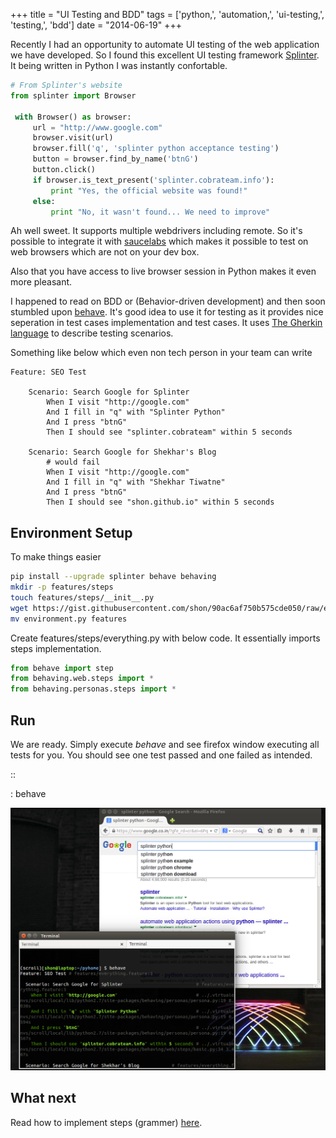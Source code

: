+++
title = "UI Testing and BDD"
tags = ['python,', 'automation,', 'ui-testing,', 'testing,', 'bdd']
date = "2014-06-19"
+++

Recently I had an opportunity to automate UI testing of the web
application we have developed. So I found this excellent UI testing
framework [Splinter](http://splinter.cobrateam.info/). It being written
in Python I was instantly confortable.

``` python
# From Splinter's website
from splinter import Browser

 with Browser() as browser:
     url = "http://www.google.com"
     browser.visit(url)
     browser.fill('q', 'splinter python acceptance testing')
     button = browser.find_by_name('btnG')
     button.click()
     if browser.is_text_present('splinter.cobrateam.info'):
         print "Yes, the official website was found!"
     else:
         print "No, it wasn't found... We need to improve"
```

Ah well sweet. It supports multiple webdrivers including remote. So
it\'s possible to integrate it with [saucelabs](http://saucelabs.com)
which makes it possible to test on web browsers which are not on your
dev box.

Also that you have access to live browser session in Python makes it
even more pleasant.

I happened to read on BDD or (Behavior-driven development) and then soon
stumbled upon [behave](https://pythonhosted.org/behave/). It\'s good
idea to use it for testing as it provides nice seperation in test cases
implementation and test cases. It uses [The Gherkin
language](https://pythonhosted.org/behave/philosophy.html#the-gherkin-language)
to describe testing scenarios.

Something like below which even non tech person in your team can write

``` Gherkin
Feature: SEO Test

    Scenario: Search Google for Splinter
        When I visit "http://google.com"
        And I fill in "q" with "Splinter Python"
        And I press "btnG"
        Then I should see "splinter.cobrateam" within 5 seconds 

    Scenario: Search Google for Shekhar's Blog 
        # would fail
        When I visit "http://google.com"
        And I fill in "q" with "Shekhar Tiwatne"
        And I press "btnG"
        Then I should see "shon.github.io" within 5 seconds 
```

## Environment Setup

To make things easier

``` bash
pip install --upgrade splinter behave behaving
mkdir -p features/steps
touch features/steps/__init__.py
wget https://gist.githubusercontent.com/shon/90ac6af750b575cde050/raw/e89262dd5f722dcc1d83d37c011283330c31e9fc/environment.py
mv environment.py features
```

Create features/steps/everything.py with below code. It essentially
imports steps implementation.

``` python
from behave import step
from behaving.web.steps import *
from behaving.personas.steps import *
```

## Run

We are ready. Simply execute *behave* and see firefox window executing
all tests for you. You should see one test passed and one failed as
intended.

::

:   behave

![Bingo!](/static/images/behave.png)

## What next

Read how to implement steps (grammer)
[here](https://pythonhosted.org/behave/tutorial.html).
